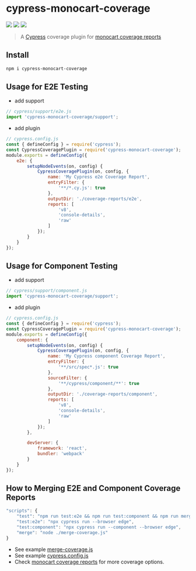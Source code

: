 # cypress-monocart-coverage

[![](https://img.shields.io/npm/v/cypress-monocart-coverage)](https://www.npmjs.com/package/cypress-monocart-coverage)
[![](https://badgen.net/npm/dw/cypress-monocart-coverage)](https://www.npmjs.com/package/cypress-monocart-coverage)
![](https://img.shields.io/github/license/cenfun/cypress-monocart-coverage)

> A [Cypress](https://github.com/cypress-io/cypress) coverage plugin for [monocart coverage reports](https://github.com/cenfun/monocart-coverage-reports)

## Install
```sh
npm i cypress-monocart-coverage
```

## Usage for E2E Testing
- add support
```js
// cypress/support/e2e.js
import 'cypress-monocart-coverage/support';
```
- add plugin
```js
// cypress.config.js
const { defineConfig } = require('cypress');
const CypressCoveragePlugin = require('cypress-monocart-coverage');
module.exports = defineConfig({
    e2e: {
        setupNodeEvents(on, config) {
            CypressCoveragePlugin(on, config, {
                name: 'My Cypress e2e Coverage Report',
                entryFilter: {
                    '**/*.cy.js': true
                },
                outputDir: './coverage-reports/e2e',
                reports: [
                    'v8',
                    'console-details',
                    'raw'
                ]
            });
        }
    }
});
```

## Usage for Component Testing
- add support
```js
// cypress/support/component.js
import 'cypress-monocart-coverage/support';
```
- add plugin
```js
// cypress.config.js
const { defineConfig } = require('cypress');
const CypressCoveragePlugin = require('cypress-monocart-coverage');
module.exports = defineConfig({
    component: {
        setupNodeEvents(on, config) {
            CypressCoveragePlugin(on, config, {
                name: 'My Cypress component Coverage Report',
                entryFilter: {
                    '**/src/spec*.js': true
                },
                sourceFilter: {
                    '**/cypress/component/**': true
                },
                outputDir: './coverage-reports/component',
                reports: [
                    'v8',
                    'console-details',
                    'raw'
                ]
            });
        },

        devServer: {
            framework: 'react',
            bundler: 'webpack'
        }
    }
});
```

## How to Merging E2E and Component Coverage Reports
```js
"scripts": {
    "test": "npm run test:e2e && npm run test:component && npm run merge",
    "test:e2e": "npx cypress run --browser edge",
    "test:component": "npx cypress run --component --browser edge",
    "merge": "node ./merge-coverage.js"
}
```
- See example [merge-coverage.js](merge-coverage.js)
- See example [cypress.config.js](cypress.config.js)
- Check [monocart coverage reports](https://github.com/cenfun/monocart-coverage-reports) for more coverage options.